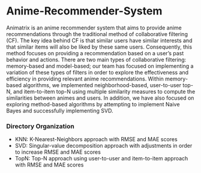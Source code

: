 # Anime-Recommender-System
Animatrix is an anime recommender system that aims to provide anime recommendations through the traditional method of collaborative filtering (CF). The key idea behind CF is that similar users have similar interests and that similar items will also be liked by these same users. Consequently, this method focuses on providing a recommendation based on a user’s past behavior and actions. There are two main types of collaborative filtering: memory-based and model-based; our team has focused on implementing a variation of these types of filters in order to explore the effectiveness and efficiency in providing relevant anime recommendations. Within memory-based algorithms, we implemented neighborhood-based, user-to-user top-N, and item-to-item top-N using multiple similarity measures to compute the similarities between animes and users. In addition, we have also focused on exploring method-based algorithms by attempting to implement Naive Bayes and successfully implementing SVD.

### Directory Organization
- KNN: K-Nearest-Neighbors approach with RMSE and MAE scores
- SVD: Singular-value decomposition approach with adjustments in order to increase RMSE and MAE scores
- TopN: Top-N approach using user-to-user and item-to-item approach with RMSE and MAE scores

